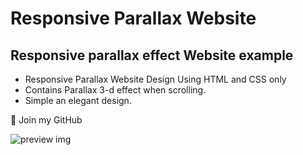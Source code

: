# Responsive Parallax Website
## Responsive parallax effect Website example

- Responsive Parallax Website Design Using HTML and CSS only
- Contains Parallax 3-d effect when scrolling.
- Simple an elegant design.

💙 Join my GitHub

![preview img](/)
